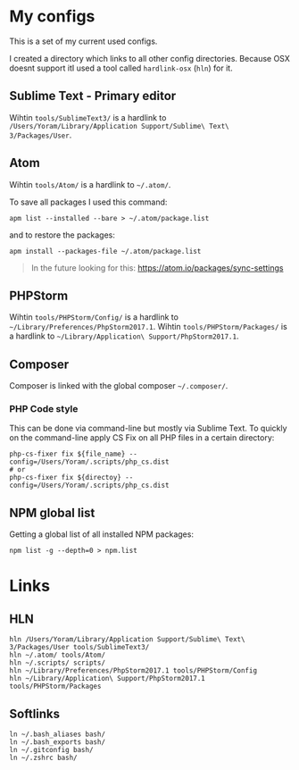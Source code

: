 # My configs
This is a set of my current used configs.

I created a directory which links to all other config directories. Because OSX doesnt support itI used a tool called `hardlink-osx` (`hln`) for it.

## Sublime Text - Primary editor
Wihtin `tools/SublimeText3/` is a hardlink to `/Users/Yoram/Library/Application Support/Sublime\ Text\ 3/Packages/User`.

## Atom
Wihtin `tools/Atom/` is a hardlink to `~/.atom/`.

To save all packages I used this command:
```
apm list --installed --bare > ~/.atom/package.list
```
and to restore the packages:
```
apm install --packages-file ~/.atom/package.list
```
> In the future looking for this: https://atom.io/packages/sync-settings

## PHPStorm
Wihtin `tools/PHPStorm/Config/` is a hardlink to `~/Library/Preferences/PhpStorm2017.1`.
Wihtin `tools/PHPStorm/Packages/` is a hardlink to `~/Library/Application\ Support/PhpStorm2017.1`.

## Composer
Composer is linked with the global composer `~/.composer/`.

### PHP Code style
This can be done via command-line but mostly via Sublime Text.
To quickly on the command-line apply CS Fix on all PHP files in a certain directory:
```
php-cs-fixer fix ${file_name} --config=/Users/Yoram/.scripts/php_cs.dist
# or
php-cs-fixer fix ${directoy} --config=/Users/Yoram/.scripts/php_cs.dist
```

## NPM global list
Getting a global list of all installed NPM packages:
```
npm list -g --depth=0 > npm.list
```

# Links
## HLN
```
hln /Users/Yoram/Library/Application Support/Sublime\ Text\ 3/Packages/User tools/SublimeText3/
hln ~/.atom/ tools/Atom/
hln ~/.scripts/ scripts/
hln ~/Library/Preferences/PhpStorm2017.1 tools/PHPStorm/Config
hln ~/Library/Application\ Support/PhpStorm2017.1 tools/PHPStorm/Packages
```

## Softlinks
```
ln ~/.bash_aliases bash/
ln ~/.bash_exports bash/
ln ~/.gitconfig bash/
ln ~/.zshrc bash/
```